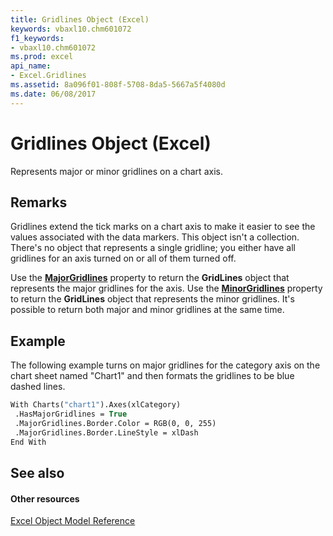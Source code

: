 ```yaml
---
title: Gridlines Object (Excel)
keywords: vbaxl10.chm601072
f1_keywords:
- vbaxl10.chm601072
ms.prod: excel
api_name:
- Excel.Gridlines
ms.assetid: 8a096f01-808f-5708-8da5-5667a5f4080d
ms.date: 06/08/2017
---
```



# Gridlines Object (Excel)

Represents major or minor gridlines on a chart axis.


## Remarks

 Gridlines extend the tick marks on a chart axis to make it easier to see the values associated with the data markers. This object isn't a collection. There's no object that represents a single gridline; you either have all gridlines for an axis turned on or all of them turned off.

Use the  **[MajorGridlines](Excel.Axis.MajorGridlines.md)** property to return the **GridLines** object that represents the major gridlines for the axis. Use the **[MinorGridlines](Excel.Axis.MinorGridlines.md)** property to return the **GridLines** object that represents the minor gridlines. It's possible to return both major and minor gridlines at the same time.


## Example

The following example turns on major gridlines for the category axis on the chart sheet named "Chart1" and then formats the gridlines to be blue dashed lines.


```vb
With Charts("chart1").Axes(xlCategory) 
 .HasMajorGridlines = True 
 .MajorGridlines.Border.Color = RGB(0, 0, 255) 
 .MajorGridlines.Border.LineStyle = xlDash 
End With
```


## See also


#### Other resources



[Excel Object Model Reference](http://msdn.microsoft.com/library/11ea8598-8a20-92d5-f98b-0da04263bf2c%28Office.15%29.aspx)

